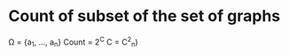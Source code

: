 # Count of subset of the set of graphs
Ω = {a<sub>1</sub>, ..., a<sub>n</sub>}
Count = 2<sup>C</sup>
C = C<sup>2</sup><sub>n</sub>)
